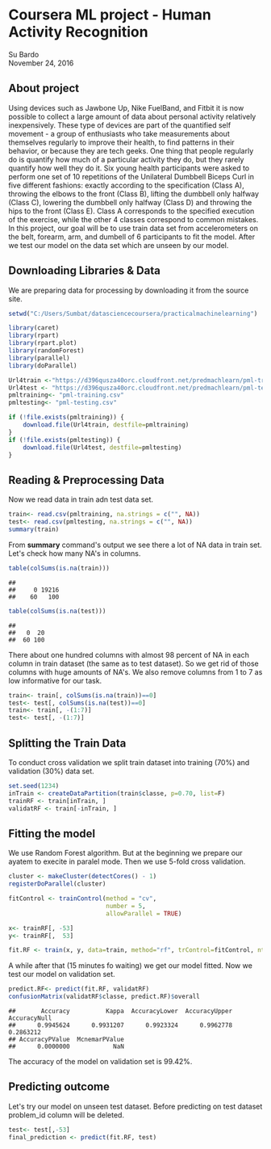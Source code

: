 # Coursera ML project - Human Activity Recognition
Su Bardo  
November 24, 2016  



## About project
   Using devices such as Jawbone Up, Nike FuelBand, and Fitbit it is now possible to collect a large amount of data about personal activity relatively inexpensively.
These type of devices are part of the quantified self movement - a group of enthusiasts who take measurements about themselves regularly to improve their 
health, to find patterns in their behavior, or because they are tech geeks. One 
thing that people regularly do is quantify how much of a particular activity they
do, but they rarely quantify how well they do it. Six young health participants were asked to perform one set of 10 repetitions of the Unilateral Dumbbell Biceps Curl in five different fashions: exactly according to the specification (Class A), throwing the elbows to the front (Class B), lifting the dumbbell only halfway (Class C), lowering the dumbbell only halfway (Class D) and throwing the hips to the front
(Class E). Class A corresponds to the specified execution of the exercise, while the other 4 classes correspond to common mistakes.
   In this project, our goal will be to use train data set from accelerometers on the belt, forearm, arm, and dumbell of 6 participants to fit the model. After we test our model on the data set which are unseen by our model.
   
## Downloading Libraries & Data
We are preparing data for processing by downloading it from the source site.

```r
setwd("C:/Users/Sumbat/datasciencecoursera/practicalmachinelearning")

library(caret)
library(rpart)
library(rpart.plot)
library(randomForest)
library(parallel)
library(doParallel)

Url4train <-"https://d396qusza40orc.cloudfront.net/predmachlearn/pml-training.csv"
Url4test <- "https://d396qusza40orc.cloudfront.net/predmachlearn/pml-testing.csv"
pmltraining<- "pml-training.csv"
pmltesting<- "pml-testing.csv"

if (!file.exists(pmltraining)) {
    download.file(Url4train, destfile=pmltraining)
}
if (!file.exists(pmltesting)) {
    download.file(Url4test, destfile=pmltesting)
}
```

## Reading & Preprocessing Data
Now we read data in train adn test data set.


```r
train<- read.csv(pmltraining, na.strings = c("", NA))
test<- read.csv(pmltesting, na.strings = c("", NA))
summary(train)
```
From **summary** command's output we see there a lot of NA data in train set. Let's 
check how many NA's in columns.

```r
table(colSums(is.na(train)))
```

```
## 
##     0 19216 
##    60   100
```

```r
table(colSums(is.na(test)))
```

```
## 
##   0  20 
##  60 100
```
There about one hundred columns with almost 98 percent of NA in each column in train dataset (the same as to test dataset). So we get rid of those columns with huge amounts of NA's. We also remove columns from 1 to 7 as low informative for our task.

```r
train<- train[, colSums(is.na(train))==0]
test<- test[, colSums(is.na(test))==0]
train<- train[, -(1:7)]
test<- test[, -(1:7)]
```


## Splitting the Train Data 
To conduct cross validation we split train dataset into training (70%) and validation
(30%) data set.

```r
set.seed(1234)
inTrain <- createDataPartition(train$classe, p=0.70, list=F)
trainRF <- train[inTrain, ]
validatRF <- train[-inTrain, ]
```
## Fitting the model
We use Random Forest algorithm. But at the beginning we prepare our ayatem to execite in paralel mode. Then we use 5-fold cross validation.


```r
cluster <- makeCluster(detectCores() - 1)
registerDoParallel(cluster)

fitControl <- trainControl(method = "cv",
                           number = 5,
                           allowParallel = TRUE)

x<- trainRF[, -53]
y<- trainRF[,  53]

fit.RF <- train(x, y, data=train, method="rf", trControl=fitControl, ntree=250)
```

A while after that (15 minutes fo waiting) we get our model fitted. Now we test our model on validation set.

```r
predict.RF<- predict(fit.RF, validatRF)
confusionMatrix(validatRF$classe, predict.RF)$overall
```

```
##       Accuracy          Kappa  AccuracyLower  AccuracyUpper   AccuracyNull 
##      0.9945624      0.9931207      0.9923324      0.9962778      0.2863212 
## AccuracyPValue  McnemarPValue 
##      0.0000000            NaN
```
The accuracy of the model on validation set is 99.42%. 

## Predicting outcome
Let's try our model on unseen test dataset.  Before predicting on test dataset problem_id column will be deleted.


```r
test<- test[,-53]
final_prediction <- predict(fit.RF, test)
```
